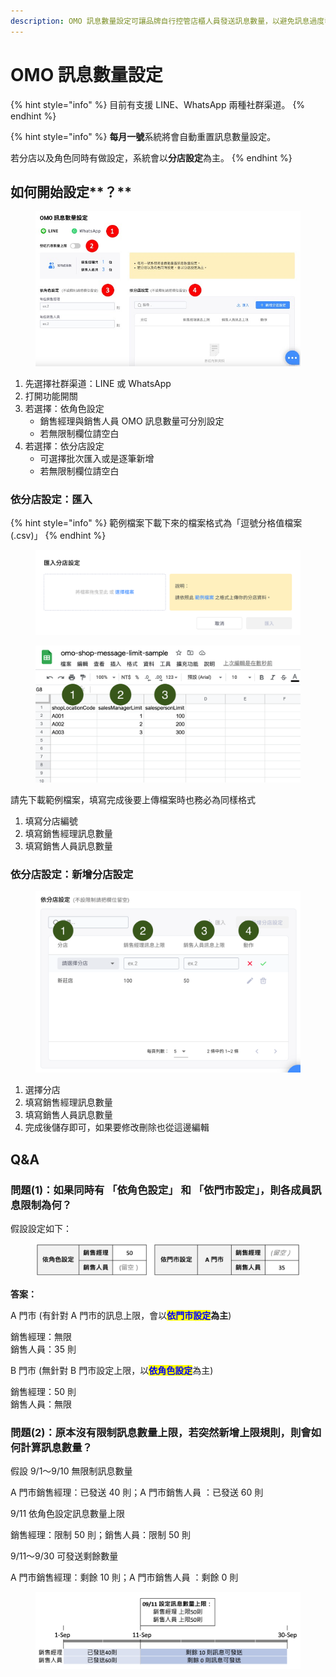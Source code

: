 ```yaml
---
description: OMO 訊息數量設定可讓品牌自行控管店櫃人員發送訊息數量，以避免訊息過度發送。
---
```


# OMO 訊息數量設定

{% hint style="info" %}
目前有支援 LINE、WhatsApp 兩種社群渠道。
{% endhint %}

{% hint style="info" %}
**每月一號**系統將會自動重置訊息數量設定。

若分店以及角色同時有做設定，系統會以**分店設定**為主。
{% endhint %}

## **如何開始**設定**？**

<figure><img src="../../.gitbook/assets/OMO訊息數量設定.jpg" alt=""><figcaption></figcaption></figure>

1. 先選擇社群渠道：LINE 或 WhatsApp
2. 打開功能開關
3. 若選擇：依角色設定
   * 銷售經理與銷售人員 OMO 訊息數量可分別設定
   * 若無限制欄位請空白
4. 若選擇：依分店設定
   * 可選擇批次匯入或是逐筆新增
   * 若無限制欄位請空白

### 依分店設定：匯入

{% hint style="info" %}
範例檔案下載下來的檔案格式為「逗號分格值檔案(.csv)」
{% endhint %}

<figure><img src="../../.gitbook/assets/匯入分店設定.png" alt=""><figcaption></figcaption></figure>

<figure><img src="../../.gitbook/assets/OMO 批次匯入 (1).png" alt=""><figcaption></figcaption></figure>

請先下載範例檔案，填寫完成後要上傳檔案時也務必為同樣格式

1. 填寫分店編號
2. 填寫銷售經理訊息數量
3. 填寫銷售人員訊息數量

### 依分店設定：新增分店設定

<figure><img src="../../.gitbook/assets/Omo_Messages_Setting_-_Omnichat_Admin_Panel-2.png" alt=""><figcaption></figcaption></figure>

1. 選擇分店
2. 填寫銷售經理訊息數量
3. 填寫銷售人員訊息數量
4. 完成後儲存即可，如果要修改刪除也從這邊編輯

## Q\&A

### **問題(1)：如果同時有 「依角色設定」 和 「依門市設定」，則各成員訊息限制為何？**

假設設定如下：

<figure><img src="../../.gitbook/assets/Screen Shot 2022-09-28 at 2.41.07 PM.png" alt=""><figcaption></figcaption></figure>

**答案：**

A 門市 (有針對 A 門市的訊息上限，會以<mark style="color:blue;">**依門市設定**</mark>**為主**)

銷售經理：無限\
銷售人員：35 則

B 門市 (無針對 B 門市設定上限，以<mark style="color:blue;">**依角色設定**</mark>為主)

銷售經理：50 則\
銷售人員：無限



### **問題(2)：原本沒有限制訊息數量上限，若突然新增上限規則，則會如何計算訊息數量？**

假設 9/1～9/10 無限制訊息數量

A 門市銷售經理：已發送 40 則；A 門市銷售人員 ：已發送 60 則

9/11 依角色設定訊息數量上限

銷售經理：限制 50 則；銷售人員：限制 50 則

9/11～9/30 可發送剩餘數量

A 門市銷售經理：剩餘 10 則；A 門市銷售人員 ：剩餘 0 則

<figure><img src="../../.gitbook/assets/Screen Shot 2022-09-28 at 3.04.43 PM.png" alt=""><figcaption></figcaption></figure>

